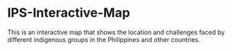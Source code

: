 # IPS-Interactive-Map
This is an interactive map that shows the location and challenges faced by different indigenous groups in the Philippines and other countries.
